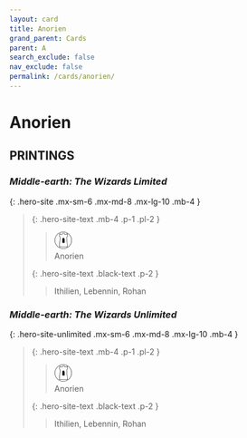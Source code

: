 ```yaml
---
layout: card
title: Anorien
grand_parent: Cards
parent: A
search_exclude: false
nav_exclude: false
permalink: /cards/anorien/
---
```


# Anorien


## PRINTINGS


### _Middle-earth: The Wizards Limited_

{: .hero-site .mx-sm-6 .mx-md-8 .mx-lg-10 .mb-4 }
> {: .hero-site-text .mb-4 .p-1 .pl-2 }
> > <div class="card-mp"><img src="/assets/images/free-domain.svg"></div>
> > <div class="character-card-name">Anorien</div>
>
> {: .hero-site-text .black-text .p-2 }
> > Ithilien, Lebennin, Rohan 
> 

### _Middle-earth: The Wizards Unlimited_

{: .hero-site-unlimited .mx-sm-6 .mx-md-8 .mx-lg-10 .mb-4 }
> {: .hero-site-text .mb-4 .p-1 .pl-2 }
> > <div class="card-mp"><img src="/assets/images/free-domain.svg"></div>
> > <div class="character-card-name">Anorien</div>
>
> {: .hero-site-text .black-text .p-2 }
> > Ithilien, Lebennin, Rohan 
> 
